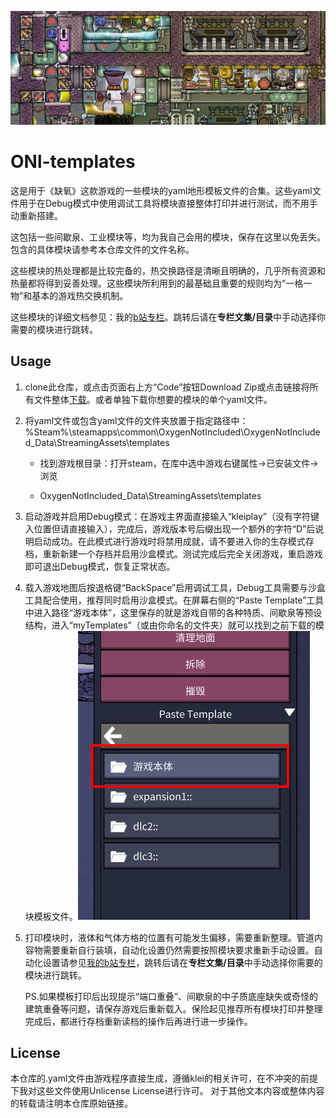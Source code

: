 

![](imgs/top.png)

# ONl-templates

这是用于《缺氧》这款游戏的一些模块的yaml地形模板文件的合集。这些yaml文件用于在Debug模式中使用调试工具将模块直接整体打印并进行测试，而不用手动重新搭建。

这包括一些间歇泉、工业模块等，均为我自己会用的模块，保存在这里以免丢失。包含的具体模块请参考本仓库文件的文件名称。

这些模块的热处理都是比较完备的，热交换路径是清晰且明确的，几乎所有资源和热量都将得到妥善处理。这些模块所利用到的最基础且重要的规则均为“一格一物”和基本的游戏热交换机制。

这些模块的详细文档参见：我的[b站专栏](https://www.bilibili.com/read/cv40714184)。跳转后请在**专栏文集/目录**中手动选择你需要的模块进行跳转。

## Usage

1. clone此仓库，或点击页面右上方“Code”按钮Download Zip或点击链接将所有文件整体[下载](https://github.com/IncubatorT/OxygenNotIncluded-templates/archive/refs/heads/main.zip)。或者单独下载你想要的模块的单个yaml文件。

2. 将yaml文件或包含yaml文件的文件夹放置于指定路径中：%Steam%\steamapps\common\OxygenNotIncluded\OxygenNotIncluded_Data\StreamingAssets\templates
   
   * 找到游戏根目录：打开steam，在库中选中游戏右键属性->已安装文件->浏览
   
   * OxygenNotIncluded_Data\StreamingAssets\templates

3. 启动游戏并启用Debug模式：在游戏主界面直接输入“kleiplay”（没有字符键入位置但请直接输入），完成后，游戏版本号后缀出现一个额外的字符“D”后说明启动成功。在此模式进行游戏时将禁用成就，请不要进入你的生存模式存档，重新新建一个存档并启用沙盒模式。测试完成后完全关闭游戏，重启游戏即可退出Debug模式，恢复正常状态。

4. 载入游戏地图后按退格键“BackSpace”启用调试工具，Debug工具需要与沙盒工具配合使用，推荐同时启用沙盒模式。在屏幕右侧的“Paste Template”工具中进入路径“游戏本体”，这里保存的就是游戏自带的各种特质、间歇泉等预设结构，进入“myTemplates”（或由你命名的文件夹）就可以找到之前下载的模块模板文件。![](imgs/debug1.png)

5. 打印模块时，液体和气体方格的位置有可能发生偏移，需要重新整理。管道内容物需要重新自行装填，自动化设置仍然需要按照模块要求重新手动设置。自动化设置请参见[我的b站专栏](https://www.bilibili.com/read/cv40714184)，跳转后请在**专栏文集/目录**中手动选择你需要的模块进行跳转。
   
   PS.如果模板打印后出现提示“端口重叠”、间歇泉的中子质底座缺失或奇怪的建筑重叠等问题，请保存游戏后重新载入。保险起见推荐所有模块打印并整理完成后，都进行存档重新读档的操作后再进行进一步操作。

## License

本仓库的.yaml文件由游戏程序直接生成，遵循klei的相关许可，在不冲突的前提下我对这些文件使用Unlicense License进行许可。
对于其他文本内容或整体内容的转载请注明本仓库原始链接。
